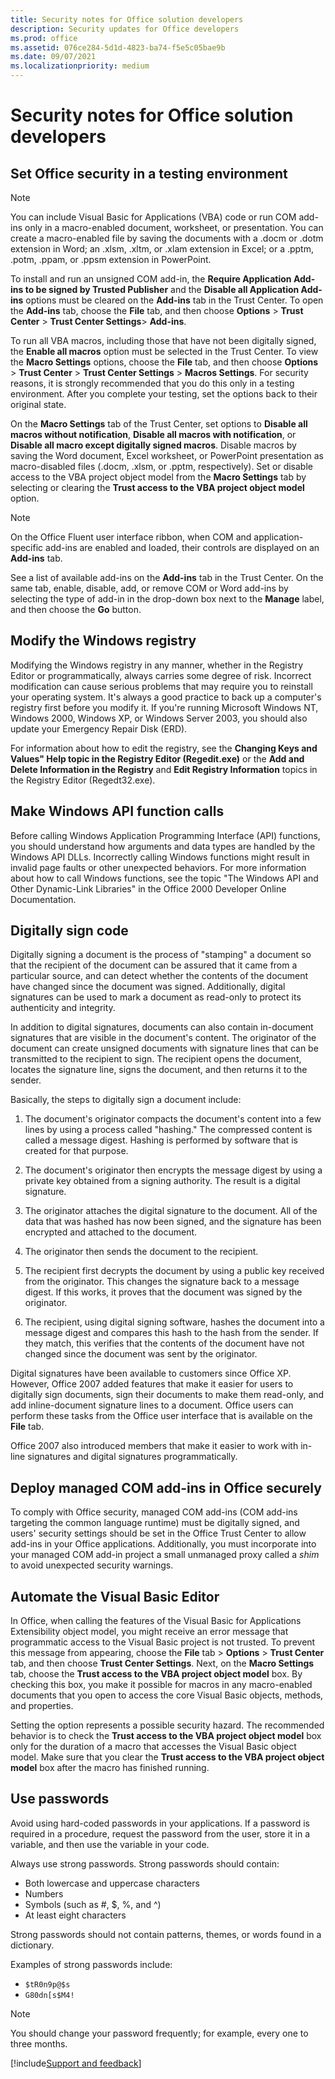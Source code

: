 ```yaml
---
title: Security notes for Office solution developers
description: Security updates for Office developers
ms.prod: office
ms.assetid: 076ce284-5d1d-4823-ba74-f5e5c05bae9b
ms.date: 09/07/2021
ms.localizationpriority: medium
---
```


# Security notes for Office solution developers

## Set Office security in a testing environment

> [!NOTE] 
> You can include Visual Basic for Applications (VBA) code or run COM add-ins only in a macro-enabled document, worksheet, or presentation. You can create a macro-enabled file by saving the documents with a .docm or .dotm extension in Word; an .xlsm, .xltm, or .xlam extension in Excel; or a .pptm, .potm, .ppam, or .ppsm extension in PowerPoint.

To install and run an unsigned COM add-in, the **Require Application Add-ins to be signed by Trusted Publisher** and the **Disable all Application Add-ins** options must be cleared on the **Add-ins** tab in the Trust Center. To open the **Add-ins** tab, choose the **File** tab, and then choose **Options** > **Trust Center** > **Trust Center Settings**> **Add-ins**. 

To run all VBA macros, including those that have not been digitally signed, the **Enable all macros** option must be selected in the Trust Center. To view the **Macro Settings** options, choose the **File** tab, and then choose **Options** > **Trust Center** > **Trust Center Settings** > **Macros Settings**. For security reasons, it is strongly recommended that you do this only in a testing environment. After you complete your testing, set the options back to their original state.

On the **Macro Settings** tab of the Trust Center, set options to **Disable all macros without notification**, **Disable all macros with notification**, or **Disable all macro except digitally signed macros**. Disable macros by saving the Word document, Excel worksheet, or PowerPoint presentation as macro-disabled files (.docm, .xlsm, or .pptm, respectively). Set or disable access to the VBA project object model from the **Macro Settings** tab by selecting or clearing the **Trust access to the VBA project object model** option.

> [!NOTE] 
> On the Office Fluent user interface ribbon, when COM and application-specific add-ins are enabled and loaded, their controls are displayed on an **Add-ins** tab.

See a list of available add-ins on the **Add-ins** tab in the Trust Center. On the same tab,  enable, disable, add, or remove COM or Word add-ins by selecting the type of add-in in the drop-down box next to the **Manage** label, and then choose the **Go** button.


## Modify the Windows registry

Modifying the Windows registry in any manner, whether in the Registry Editor or programmatically, always carries some degree of risk. Incorrect modification can cause serious problems that may require you to reinstall your operating system. It's always a good practice to back up a computer's registry first before you modify it. If you're running Microsoft Windows NT, Windows 2000, Windows XP, or Windows Server 2003, you should also update your Emergency Repair Disk (ERD).

For information about how to edit the registry, see the **Changing Keys and Values" Help topic in the Registry Editor (Regedit.exe)** or the **Add and Delete Information in the Registry** and **Edit Registry Information** topics in the Registry Editor (Regedt32.exe).


## Make Windows API function calls

Before calling Windows Application Programming Interface (API) functions, you should understand how arguments and data types are handled by the Windows API DLLs. Incorrectly calling Windows functions might result in invalid page faults or other unexpected behaviors. For more information about how to call Windows functions, see the topic "The Windows API and Other Dynamic-Link Libraries" in the Office 2000 Developer Online Documentation.


## Digitally sign code

Digitally signing a document is the process of "stamping" a document so that the recipient of the document can be assured that it came from a particular source, and can detect whether the contents of the document have changed since the document was signed. Additionally, digital signatures can be used to mark a document as read-only to protect its authenticity and integrity.

In addition to digital signatures, documents can also contain in-document signatures that are visible in the document's content. The originator of the document can create unsigned documents with signature lines that can be transmitted to the recipient to sign. The recipient opens the document, locates the signature line, signs the document, and then returns it to the sender.

Basically, the steps to digitally sign a document include: 

1. The document's originator compacts the document's content into a few lines by using a process called "hashing." The compressed content is called a message digest. Hashing is performed by software that is created for that purpose.
    
2. The document's originator then encrypts the message digest by using a private key obtained from a signing authority. The result is a digital signature. 
    
3. The originator attaches the digital signature to the document. All of the data that was hashed has now been signed, and the signature has been encrypted and attached to the document.
    
4. The originator then sends the document to the recipient.
    
5. The recipient first decrypts the document by using a public key received from the originator. This changes the signature back to a message digest. If this works, it proves that the document was signed by the originator.
    
6. The recipient, using digital signing software, hashes the document into a message digest and compares this hash to the hash from the sender. If they match, this verifies that the contents of the document have not changed since the document was sent by the originator.
    
Digital signatures have been available to customers since Office XP. However, Office 2007 added features that make it easier for users to digitally sign documents, sign their documents to make them read-only, and add inline-document signature lines to a document. Office users can perform these tasks from the Office user interface that is available on the **File** tab.

Office 2007 also introduced members that make it easier to work with in-line signatures and digital signatures programmatically. 


## Deploy managed COM add-ins in Office securely

To comply with Office security, managed COM add-ins (COM add-ins targeting the common language runtime) must be digitally signed, and users' security settings should be set in the Office Trust Center to allow add-ins in your Office applications. Additionally, you must incorporate into your managed COM add-in project a small unmanaged proxy called a _shim_ to avoid unexpected security warnings. 


## Automate the Visual Basic Editor

In Office, when calling the features of the Visual Basic for Applications Extensibility object model, you might receive an error message that programmatic access to the Visual Basic project is not trusted. To prevent this message from appearing, choose the **File** tab > **Options** > **Trust Center** tab, and then choose **Trust Center Settings**. Next, on the **Macro Settings** tab, choose the **Trust access to the VBA project object model** box. By checking this box, you make it possible for macros in any macro-enabled documents that you open to access the core Visual Basic objects, methods, and properties. 

Setting the option represents a possible security hazard. The recommended behavior is to check the **Trust access to the VBA project object model** box only for the duration of a macro that accesses the Visual Basic object model. Make sure that you clear the **Trust access to the VBA project object model** box after the macro has finished running.


## Use passwords

Avoid using hard-coded passwords in your applications. If a password is required in a procedure, request the password from the user, store it in a variable, and then use the variable in your code.

Always use strong passwords. Strong passwords should contain:

- Both lowercase and uppercase characters
- Numbers 
- Symbols (such as #, $, %, and ^) 
- At least eight characters
    
Strong passwords should not contain patterns, themes, or words found in a dictionary.

Examples of strong passwords include:

- `$tR0n9p@$s`   
- `G80dn[s$M4!`
    
> [!NOTE] 
> You should change your password frequently; for example, every one to three months.

[!include[Support and feedback](~/includes/feedback-boilerplate.md)]
